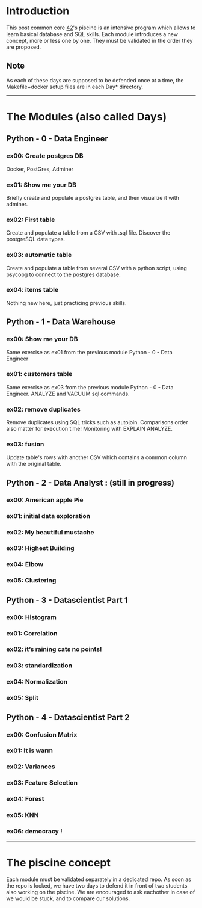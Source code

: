 # Introduction
This post common core [42](https://42.fr)'s piscine is an intensive program which allows to learn basical database and SQL skills.
Each module introduces a new concept, more or less one by one. They must be validated in the order they are proposed.

## Note
As each of these days are supposed to be defended once at a time,
the Makefile+docker setup files are in each Day* directory.

---

# The Modules (also called Days)
## Python - 0 - Data Engineer
### ex00: Create postgres DB
Docker, PostGres, Adminer
### ex01: Show me your DB
Briefly create and populate a postgres table, and then visualize it with adminer.
### ex02: First table
Create and populate a table from a CSV with .sql file. Discover the postgreSQL data types.
### ex03: automatic table
Create and populate a table from several CSV with a python script,
using psycopg to connect to the postgres database.
### ex04: items table
Nothing new here, just practicing previous skills.

## Python - 1 - Data Warehouse
### ex00: Show me your DB
Same exercise as ex01 from the previous module Python - 0 - Data Engineer
### ex01: customers table
Same exercise as ex03 from the previous module Python - 0 - Data Engineer. ANALYZE and VACUUM sql commands.
### ex02: remove duplicates
Remove duplicates using SQL tricks such as autojoin.
Comparisons order also matter for execution time!
Monitoring with EXPLAIN ANALYZE.
### ex03: fusion
Update table's rows with another CSV which contains a common column with the original table.

## Python - 2 - Data Analyst : (still in progress)
### ex00: American apple Pie
### ex01: initial data exploration
### ex02: My beautiful mustache
### ex03: Highest Building
### ex04: Elbow
### ex05: Clustering

## Python - 3 - Datascientist Part 1
### ex00: Histogram
### ex01: Correlation
### ex02: it’s raining cats no points!
### ex03: standardization
### ex04: Normalization
### ex05: Split

## Python - 4 - Datascientist Part 2
### ex00: Confusion Matrix
### ex01: It is warm
### ex02: Variances
### ex03: Feature Selection
### ex04: Forest
### ex05: KNN
### ex06: democracy !

---

# The piscine concept
Each module must be validated separately in a dedicated repo.
As soon as the repo is locked, we have two days to defend it in front of two students also working on the piscine.
We are encouraged to ask eachother in case of we would be stuck,
and to compare our solutions.
